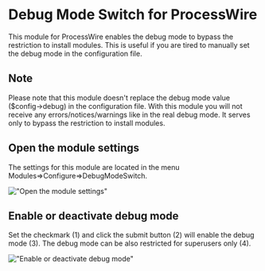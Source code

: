 # Debug Mode Switch for ProcessWire

This module for ProcessWire enables the debug mode to bypass the restriction to install modules. This is useful if you are tired to manually set the debug mode in the configuration file.

## Note
Please note that this module doesn't replace the debug mode value ($config->debug) in the configuration file. With this module you will not receive any errors/notices/warnings like in the real debug mode. It serves only to bypass the restriction to install modules.

## Open the module settings
The settings for this module are located in the menu Modules=>Configure=>DebugModeSwitch.

!["Open the module settings"](https://tech-c.net/site/assets/files/1214/settings.500x0-is.jpg)

## Enable or deactivate debug mode
Set the checkmark (1) and click the submit button (2) will enable the debug mode (3). The debug mode can be also restricted for superusers only (4).

!["Enable or deactivate debug mode"](https://tech-c.net/site/assets/files/1214/enable.500x0-is.jpg)

